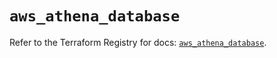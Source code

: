 # `aws_athena_database`

Refer to the Terraform Registry for docs: [`aws_athena_database`](https://registry.terraform.io/providers/hashicorp/aws/5.56.0/docs/resources/athena_database).
